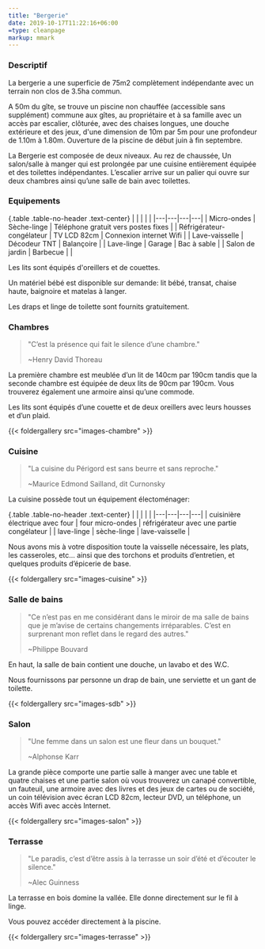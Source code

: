 ```yaml
---
title: "Bergerie"
date: 2019-10-17T11:22:16+06:00
=type: cleanpage
markup: mmark
---
```


### Descriptif

La bergerie a une superficie de 75m2 complètement indépendante avec un terrain non clos de 3.5ha commun.

A 50m du gîte, se trouve un piscine non chauffée (accessible sans supplément) commune aux gîtes, au propriétaire et à sa famille avec un accès par escalier, clôturée, avec des chaises longues, une douche extérieure et des jeux, d'une dimension de 10m par 5m pour une profondeur de 1.10m à 1.80m. Ouverture de la piscine de début juin à fin septembre.

La Bergerie est composée de deux niveaux. Au rez de chaussée, Un salon/salle à manger qui est prolongée par une cuisine entièrement équipée et des toilettes indépendantes. L’escalier arrive sur un palier qui ouvre sur deux chambres ainsi qu’une salle de bain avec toilettes.

### Equipements

{.table .table-no-header .text-center}
| | | | |
|---|---|---|---|
| Micro-ondes | Sèche-linge | Téléphone gratuit vers postes fixes |
| Réfrigérateur-congélateur | TV LCD 82cm | Connexion internet Wifi |
| Lave-vaisselle | Décodeur TNT | Balançoire |
| Lave-linge | Garage | Bac à sable |
| Salon de jardin | Barbecue | |

Les lits sont équipés d'oreillers et de couettes.

Un matériel bébé est disponible sur demande: lit bébé, transat, chaise haute, baignoire et matelas à langer.

Les draps et linge de toilette sont fournits gratuitement.

### Chambres

> "C’est la présence qui fait le silence d’une chambre."
>
> ~Henry David Thoreau

La première chambre est meublée d’un lit de 140cm par 190cm tandis que la seconde chambre est équipée de deux lits de 90cm par 190cm. Vous trouverez également une armoire ainsi qu’une commode.

Les lits sont équipés d’une couette et de deux oreillers avec leurs housses et d’un plaid.

{{< foldergallery src="images-chambre" >}}

### Cuisine

> "La cuisine du Périgord est sans beurre et sans reproche."
>
> ~Maurice Edmond Sailland, dit Curnonsky

La cuisine possède tout un équipement électoménager:

{.table .table-no-header .text-center}
| | | | |
|---|---|---|---|
| cuisinière électrique avec four | four micro-ondes | réfrigérateur avec une partie congélateur |
| lave-linge | sèche-linge | lave-vaisselle |

Nous avons mis à votre disposition toute la vaisselle nécessaire, les plats, les casseroles, etc... ainsi que des torchons et produits d’entretien, et quelques produits d’épicerie de base.

{{< foldergallery src="images-cuisine" >}}

### Salle de bains

> "Ce n’est pas en me considérant dans le miroir de ma salle de bains que je m’avise de certains changements irréparables. C’est en surprenant mon reflet dans le regard des autres."
>
> ~Philippe Bouvard

En haut, la salle de bain contient une douche, un lavabo et des W.C.

Nous fournissons par personne un drap de bain, une serviette et un gant de toilette.

{{< foldergallery src="images-sdb" >}}

### Salon

> "Une femme dans un salon est une fleur dans un bouquet."
>
> ~Alphonse Karr

La grande pièce comporte une partie salle à manger avec une table et quatre chaises et une partie salon où vous trouverez un canapé convertible, un fauteuil, une armoire avec des livres et des jeux de cartes ou de société, un coin télévision avec écran LCD 82cm, lecteur DVD, un téléphone, un accès Wifi avec accès Internet.

{{< foldergallery src="images-salon" >}}

### Terrasse

> "Le paradis, c’est d’être assis à la terrasse un soir d’été et d’écouter le silence."
>
> ~Alec Guinness

La terrasse en bois domine la vallée. Elle donne directement sur le fil à linge.

Vous pouvez accéder directement à la piscine.

{{< foldergallery src="images-terrasse" >}}

